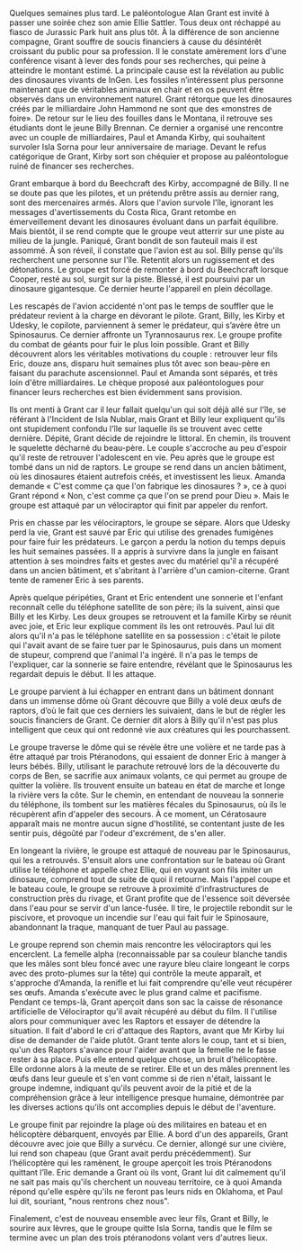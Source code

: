Quelques semaines plus tard. Le paléontologue Alan Grant est invité à passer une soirée chez son amie Ellie Sattler. Tous deux ont réchappé au fiasco de Jurassic Park huit ans plus tôt. À la différence de son ancienne compagne, Grant souffre de soucis financiers à cause du désintérêt croissant du public pour sa profession. Il le constate amèrement lors d'une conférence visant à lever des fonds pour ses recherches, qui peine à atteindre le montant estimé. La principale cause est la révélation au public des dinosaures vivants de InGen. Les fossiles n’intéressent plus personne maintenant que de véritables animaux en chair et en os peuvent être observés dans un environnement naturel. Grant rétorque que les dinosaures créés par le milliardaire John Hammond ne sont que des «monstres de foire». De retour sur le lieu des fouilles dans le Montana, il retrouve ses étudiants dont le jeune Billy Brennan. Ce dernier a organisé une rencontre avec un couple de milliardaires, Paul et Amanda Kirby, qui souhaitent survoler Isla Sorna pour leur anniversaire de mariage. Devant le refus catégorique de Grant, Kirby sort son chéquier et propose au paléontologue ruiné de financer ses recherches.

Grant embarque à bord du Beechcraft des Kirby, accompagné de Billy. Il ne se doute pas que les pilotes, et un prétendu prêtre assis au dernier rang, sont des mercenaires armés. Alors que l'avion survole l'île, ignorant les messages d'avertissements du Costa Rica, Grant retombe en émerveillement devant les dinosaures évoluant dans un parfait équilibre. Mais bientôt, il se rend compte que le groupe veut atterrir sur une piste au milieu de la jungle. Paniqué, Grant bondit de son fauteuil mais il est assommé. À son réveil, il constate que l'avion est au sol. Billy pense qu'ils recherchent une personne sur l'île. Retentit alors un rugissement et des détonations. Le groupe est forcé de remonter à bord du Beechcraft lorsque Cooper, resté au sol, surgit sur la piste. Blessé, il est poursuivi par un dinosaure gigantesque. Ce dernier heurte l'appareil en plein décollage.

Les rescapés de l'avion accidenté n'ont pas le temps de souffler que le prédateur revient à la charge en dévorant le pilote. Grant, Billy, les Kirby et Udesky, le copilote, parviennent à semer le prédateur, qui s’avère être un Spinosaurus. Ce dernier affronte un Tyrannosaurus rex. Le groupe profite du combat de géants pour fuir le plus loin possible. Grant et Billy découvrent alors les véritables motivations du couple : retrouver leur fils Eric, douze ans, disparu huit semaines plus tôt avec son beau-père en faisant du parachute ascensionnel. Paul et Amanda sont séparés, et très loin d'être milliardaires. Le chèque proposé aux paléontologues pour financer leurs recherches est bien évidemment sans provision.

Ils ont menti à Grant car il leur fallait quelqu'un qui soit déjà allé sur l'île, se référant à l'Incident de Isla Nublar, mais Grant et Billy leur expliquent qu'ils ont stupidement confondu l'île sur laquelle ils se trouvent avec cette dernière. Dépité, Grant décide de rejoindre le littoral. En chemin, ils trouvent le squelette décharné du beau-père. Le couple s'accroche au peu d'espoir qu'il reste de retrouver l'adolescent en vie. Peu après que le groupe est tombé dans un nid de raptors. Le groupe se rend dans un ancien bâtiment, où les dinosaures étaient autrefois créés, et investissent les lieux. Amanda demande « C'est comme ça que l'on fabrique les dinosaures ? », ce à quoi Grant répond « Non, c'est comme ça que l'on se prend pour Dieu ». Mais le groupe est attaqué par un vélociraptor qui finit par appeler du renfort.

Pris en chasse par les vélociraptors, le groupe se sépare. Alors que Udesky perd la vie, Grant est sauvé par Eric qui utilise des grenades fumigènes pour faire fuir les prédateurs. Le garçon a perdu la notion du temps depuis les huit semaines passées. Il a appris à survivre dans la jungle en faisant attention à ses moindres faits et gestes avec du matériel qu'il a récupéré dans un ancien bâtiment, et s'abritant à l'arrière d'un camion-citerne. Grant tente de ramener Eric à ses parents.

Après quelque péripéties, Grant et Eric entendent une sonnerie et l'enfant reconnaît celle du téléphone satellite de son père; ils la suivent, ainsi que Billy et les Kirby. Les deux groupes se retrouvent et la famille Kirby se réunit avec joie, et Eric leur explique comment ils les ont retrouvés. Paul lui dit alors qu'il n'a pas le téléphone satellite en sa possession : c'était le pilote qui l'avait avant de se faire tuer par le Spinosaurus, puis dans un moment de stupeur, comprend que l'animal l'a ingéré. Il n'a pas le temps de l'expliquer, car la sonnerie se faire entendre, révélant que le Spinosaurus les regardait depuis le début. Il les attaque.

Le groupe parvient à lui échapper en entrant dans un bâtiment donnant dans un immense dôme où Grant découvre que Billy a volé deux œufs de raptors, d’où le fait que ces derniers les suivaient, dans le but de régler les soucis financiers de Grant. Ce dernier dit alors à Billy qu'il n'est pas plus intelligent que ceux qui ont redonné vie aux créatures qui les pourchassent.

Le groupe traverse le dôme qui se révèle être une volière et ne tarde pas à être attaqué par trois Ptéranodons, qui essaient de donner Eric à manger à leurs bébés. Billy, utilisant le parachute retrouvé lors de la découverte du corps de Ben, se sacrifie aux animaux volants, ce qui permet au groupe de quitter la volière. Ils trouvent ensuite un bateau en état de marche et longe la rivière vers la côte. Sur le chemin, en entendant de nouveau la sonnerie du téléphone, ils tombent sur les matières fécales du Spinosaurus, où ils le récupèrent afin d'appeler des secours. À ce moment, un Cératosaure apparaît mais ne montre aucun signe d'hostilité, se contentant juste de les sentir puis, dégoûté par l'odeur d'excrément, de s'en aller.

En longeant la rivière, le groupe est attaqué de nouveau par le Spinosaurus, qui les a retrouvés. S'ensuit alors une confrontation sur le bateau où Grant utilise le téléphone et appelle chez Ellie, qui en voyant son fils imiter un dinosaure, comprend tout de suite de quoi il retourne. Mais l'appel coupe et le bateau coule, le groupe se retrouve à proximité d'infrastructures de construction près du rivage, et Grant profite que de l'essence soit déversée dans l'eau pour se servir d'un lance-fusée. Il tire, le projectile rebondit sur le piscivore, et provoque un incendie sur l'eau qui fait fuir le Spinosaure, abandonnant la traque, manquant de tuer Paul au passage.

Le groupe reprend son chemin mais rencontre les vélociraptors qui les encerclent. La femelle alpha (reconnaissable par sa couleur blanche tandis que les mâles sont bleu foncé avec une rayure bleu claire longeant le corps avec des proto-plumes sur la tête) qui contrôle la meute apparaît, et s'approche d'Amanda, la renifle et lui fait comprendre qu'elle veut récupérer ses œufs. Amanda s'exécute avec le plus grand calme et pacifisme. Pendant ce temps-là, Grant aperçoit dans son sac la caisse de résonance artificielle de Vélociraptor qu'il avait récupéré au début du film. Il l'utilise alors pour communiquer avec les Raptors et essayer de détendre la situation. Il fait d'abord le cri d'attaque des Raptors, avant que Mr Kirby lui dise de demander de l'aide plutôt. Grant tente alors le coup, tant et si bien, qu'un des Raptors s'avance pour l'aider avant que la femelle ne le fasse rester à sa place. Puis elle entend quelque chose, un bruit d'hélicoptère. Elle ordonne alors à la meute de se retirer. Elle et un des mâles prennent les œufs dans leur gueule et s'en vont comme si de rien n'était, laissant le groupe indemne, indiquant qu'ils peuvent avoir de la pitié et de la compréhension grâce à leur intelligence presque humaine, démontrée par les diverses actions qu'ils ont accomplies depuis le début de l'aventure.

Le groupe finit par rejoindre la plage où des militaires en bateau et en hélicoptère débarquent, envoyés par Ellie. A bord d'un des appareils, Grant découvre avec joie que Billy a survécu. Ce dernier, allongé sur une civière, lui rend son chapeau (que Grant avait perdu précédemment). Sur l’hélicoptère qui les ramènent, le groupe aperçoit les trois Ptéranodons quittant l’île. Eric demande a Grant où ils vont, Grant lui dit calmement qu'il ne sait pas mais qu'ils cherchent un nouveau territoire, ce à quoi Amanda répond qu'elle espère qu'ils ne feront pas leurs nids en Oklahoma, et Paul lui dit, souriant, "nous rentrons chez nous".

Finalement, c'est de nouveau ensemble avec leur fils, Grant et Billy, le sourire aux lèvres, que le groupe quitte Isla Sorna, tandis que le film se termine avec un plan des trois ptéranodons volant vers d'autres lieux.